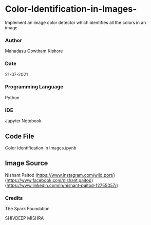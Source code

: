 # Color-Identification-in-Images-
Implement an image color detector which identifies all the colors in an image.

### Author
Mahadasu Gowtham Kishore

### Date
21-07-2021

### Programming Language
Python

### IDE
Jupyter Notebook

## Code File
Color Identification in Images.ipynb

## Image Source
Nishant Paitod 
(https://www.instagram.com/wild.port/)
(https://www.facebook.com/nishant.paitod)
(https://www.linkedin.com/in/nishant-paitod-12755057/)

### Credits
The Spark Foundation

SHIVDEEP MISHRA
